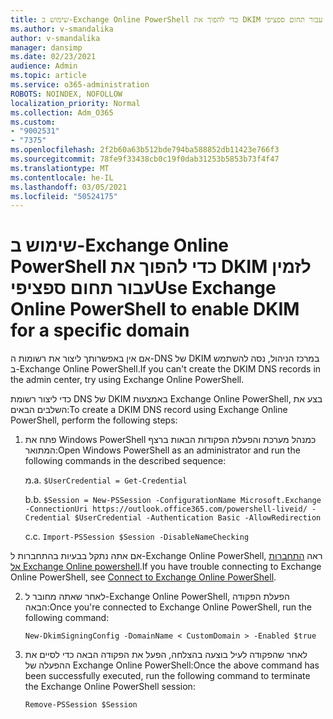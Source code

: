 ```yaml
---
title: שימוש ב-Exchange Online PowerShell כדי להפוך את DKIM לזמין עבור תחום ספציפי
ms.author: v-smandalika
author: v-smandalika
manager: dansimp
ms.date: 02/23/2021
audience: Admin
ms.topic: article
ms.service: o365-administration
ROBOTS: NOINDEX, NOFOLLOW
localization_priority: Normal
ms.collection: Adm_O365
ms.custom:
- "9002531"
- "7375"
ms.openlocfilehash: 2f2b60a63b512bde794ba588852db11423e766f3
ms.sourcegitcommit: 78fe9f33438cb0c19f0dab31253b5853b73f4f47
ms.translationtype: MT
ms.contentlocale: he-IL
ms.lasthandoff: 03/05/2021
ms.locfileid: "50524175"
---
```

# <a name="use-exchange-online-powershell-to-enable-dkim-for-a-specific-domain"></a><span data-ttu-id="e40fc-102">שימוש ב-Exchange Online PowerShell כדי להפוך את DKIM לזמין עבור תחום ספציפי</span><span class="sxs-lookup"><span data-stu-id="e40fc-102">Use Exchange Online PowerShell to enable DKIM for a specific domain</span></span>

<span data-ttu-id="e40fc-103">אם אין באפשרותך ליצור את רשומות ה-DNS של DKIM במרכז הניהול, נסה להשתמש ב-Exchange Online PowerShell.</span><span class="sxs-lookup"><span data-stu-id="e40fc-103">If you can't create the DKIM DNS records in the admin center, try using Exchange Online PowerShell.</span></span> 

<span data-ttu-id="e40fc-104">כדי ליצור רשומת DNS של DKIM באמצעות Exchange Online PowerShell, בצע את השלבים הבאים:</span><span class="sxs-lookup"><span data-stu-id="e40fc-104">To create a DKIM DNS record using Exchange Online PowerShell, perform the following steps:</span></span>

1. <span data-ttu-id="e40fc-105">פתח את Windows PowerShell כמנהל מערכת והפעלת הפקודות הבאות ברצף המתואר:</span><span class="sxs-lookup"><span data-stu-id="e40fc-105">Open Windows PowerShell as an administrator and run the following commands in the described sequence:</span></span>

    <span data-ttu-id="e40fc-106">מ.</span><span class="sxs-lookup"><span data-stu-id="e40fc-106">a.</span></span> `$UserCredential = Get-Credential`

    <span data-ttu-id="e40fc-107">b.</span><span class="sxs-lookup"><span data-stu-id="e40fc-107">b.</span></span> `$Session = New-PSSession -ConfigurationName Microsoft.Exchange -ConnectionUri https://outlook.office365.com/powershell-liveid/ -Credential $UserCredential -Authentication Basic -AllowRedirection`

    <span data-ttu-id="e40fc-108">c.</span><span class="sxs-lookup"><span data-stu-id="e40fc-108">c.</span></span> `Import-PSSession $Session -DisableNameChecking`
    
<span data-ttu-id="e40fc-109">אם אתה נתקל בבעיות בהתחברות ל-Exchange Online PowerShell, ראה [התחברות אל Exchange Online powershell](https://docs.microsoft.com/powershell/exchange/connect-to-exchange-online-powershell).</span><span class="sxs-lookup"><span data-stu-id="e40fc-109">If you have trouble connecting to Exchange Online PowerShell, see [Connect to Exchange Online PowerShell](https://docs.microsoft.com/powershell/exchange/connect-to-exchange-online-powershell).</span></span>

2. <span data-ttu-id="e40fc-110">לאחר שאתה מחובר ל-Exchange Online PowerShell, הפעלת הפקודה הבאה:</span><span class="sxs-lookup"><span data-stu-id="e40fc-110">Once you're connected to Exchange Online PowerShell, run the following command:</span></span>

    `New-DkimSigningConfig -DomainName < CustomDomain > -Enabled $true`

3. <span data-ttu-id="e40fc-111">לאחר שהפקודה לעיל בוצעה בהצלחה, הפעל את הפקודה הבאה כדי לסיים את ההפעלה של Exchange Online PowerShell:</span><span class="sxs-lookup"><span data-stu-id="e40fc-111">Once the above command has been successfully executed, run the following command to terminate the Exchange Online PowerShell session:</span></span>

    `Remove-PSSession $Session` 



